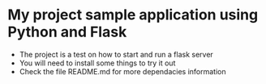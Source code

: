 # My project sample application using Python and Flask 

- The project is a test on how to start and run a flask server 
- You will need to install some things to try it out 
- Check the file README.md for more dependacies information 